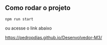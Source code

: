 ## Como rodar o projeto

`npm run start`

ou acesse o link abaixo

https://pedropdias.github.io/Desenvolvedor-M3/